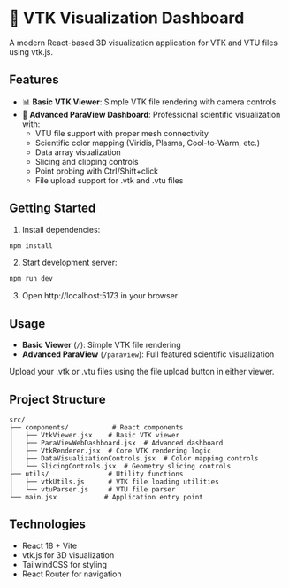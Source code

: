 # 🎯 VTK Visualization Dashboard

A modern React-based 3D visualization application for VTK and VTU files using vtk.js.

## Features

- 📊 **Basic VTK Viewer**: Simple VTK file rendering with camera controls
- 🚀 **Advanced ParaView Dashboard**: Professional scientific visualization with:
  - VTU file support with proper mesh connectivity
  - Scientific color mapping (Viridis, Plasma, Cool-to-Warm, etc.)
  - Data array visualization
  - Slicing and clipping controls
  - Point probing with Ctrl/Shift+click
  - File upload support for .vtk and .vtu files

## Getting Started

1. Install dependencies:
```bash
npm install
```

2. Start development server:
```bash
npm run dev
```

3. Open http://localhost:5173 in your browser

## Usage

- **Basic Viewer** (`/`): Simple VTK file rendering
- **Advanced ParaView** (`/paraview`): Full featured scientific visualization

Upload your .vtk or .vtu files using the file upload button in either viewer.

## Project Structure

```
src/
├── components/           # React components
│   ├── VtkViewer.jsx    # Basic VTK viewer
│   ├── ParaViewWebDashboard.jsx  # Advanced dashboard
│   ├── VtkRenderer.jsx  # Core VTK rendering logic
│   ├── DataVisualizationControls.jsx  # Color mapping controls
│   └── SlicingControls.jsx  # Geometry slicing controls
├── utils/               # Utility functions
│   ├── vtkUtils.js      # VTK file loading utilities
│   └── vtuParser.js     # VTU file parser
└── main.jsx            # Application entry point
```

## Technologies

- React 18 + Vite
- vtk.js for 3D visualization
- TailwindCSS for styling
- React Router for navigation

